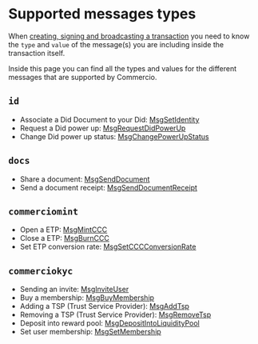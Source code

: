 # Supported messages types
When [creating, signing and broadcasting a transaction](create-sign-broadcast-tx.md) you need to 
know the `type` and `value` of the message(s) you are including inside the transaction itself. 

Inside this page you can find all the types and values for the different messages that are supported by Commercio. 


## `id`
* Associate a Did Document to your Did: [MsgSetIdentity](../x/id/#associating-a-did-document-to-your-identity)
* Request a Did power up: [MsgRequestDidPowerUp](../x/id/#did-power-up)
* Change Did power up status: [MsgChangePowerUpStatus](../x/id/#change-did-power-up-status-wip)

## `docs`
* Share a document: [MsgSendDocument](../x/documents/#sending-a-document) 
* Send a document receipt: [MsgSendDocumentReceipt](../x/documents/#sending-a-document-reading-receipt)

## `commerciomint`
* Open a ETP: [MsgMintCCC](../x/commerciomint/#mint-commercio-cash-credit-ccc)
* Close a ETP: [MsgBurnCCC](../x/commerciomint/#burn-commercio-cash-credit-ccc)
* Set ETP conversion rate: [MsgSetCCCConversionRate](../x/commerciomint/#set-ccc-conversion-rate)

## `commerciokyc`
* Sending an invite: [MsgInviteUser](../x/commerciokyc/#sending-an-invite)
* Buy a membership: [MsgBuyMembership](../x/commerciokyc/#buying-a-membership-2)
* Adding a TSP (Trust Service Provider): [MsgAddTsp](../x/commerciokyc/#adding-a-tsp)
* Removing a TSP (Trust Service Provider): [MsgRemoveTsp](../x/commerciokyc/#removing-a-tsp)
* Deposit into reward pool: [MsgDepositIntoLiquidityPool](../x/commerciokyc/#deposit-into-reward-pool)
* Set user membership: [MsgSetMembership](../x/commerciokyc/#set-user-membership)



